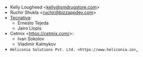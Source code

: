 - Kelly Lougheed \<<kelly@smdrugstore.com>\>
- Ruchir Shukla \<<ruchir@bizzappdev.com>\>
- [Tecnativa](https://www.tecnativa.com):
  - Ernesto Tejeda
  - Jairo Llopis
- Cetmix \<<https://cetmix.com/>\>:
  - Ivan Sokolov
  - Vladimir Kalmykov
- `Heliconia Solutions Pvt. Ltd. <https://www.heliconia.io>`_
